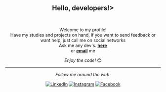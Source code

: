 <div align="center">
<h2>Hello, developers!></h2>
</div>
<div align="center" width="50">

<br/>
</div>

<div align="center">

Welcome to my profile!<br>
Have my studies and projects on hand, if you want to send feedback or want help, just call me on social networks <br>
Ask me any dev's. <a href="https://github.com/thaisascastro/"><b>here</b></a><br>
or <a href="https://mail.google.com/mail/u/0/#inbox"><b>email</b></a> me

<i>Enjoy the code!</i> 😊

</div>

<div align="center">

---

<i>Follow me around the web:</i><br>

<a href="https://www.linkedin.com/in/tha%C3%ADsa-castro-65718317a/" target="_blank"><img src="https://img.shields.io/badge/LinkedIn-%230077B5.svg?&style=flat-square&logo=linkedin&logoColor=white" alt="LinkedIn"></a>
<a href="https://www.instagram.com/thaisaacastro/" target="_blank"><img src="https://img.shields.io/badge/Instagram-%23E4405F.svg?&style=flat-square&logo=instagram&logoColor=white" alt="Instagram"></a>
<a href="https://www.facebook.com/thaisa.castro.332/" target="_blank"><img src="https://img.shields.io/badge/Facebook-%231877F2.svg?&style=flat-square&logo=facebook&logoColor=white" alt="Facebook"></a>
</div>
